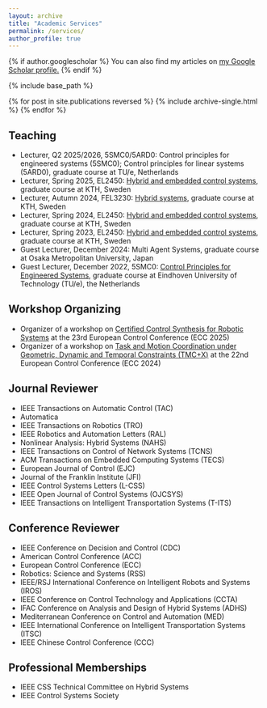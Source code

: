 ```yaml
---
layout: archive
title: "Academic Services"
permalink: /services/
author_profile: true
---
```



{% if author.googlescholar %}
  You can also find my articles on <u><a href="{{author.googlescholar}}">my Google Scholar profile</a>.</u>
{% endif %}

{% include base_path %}

{% for post in site.publications reversed %}
  {% include archive-single.html %}
{% endfor %}

## Teaching
* Lecturer, Q2 2025/2026, 5SMC0/5ARD0: Control principles for engineered systems (5SMC0); Control principles for linear systems (5ARD0), graduate course at TU/e, Netherlands 
* Lecturer, Spring 2025, EL2450: [Hybrid and embedded control systems](https://www.kth.se/student/kurser/kurs/EL2450?l=en), graduate course at KTH, Sweden 
* Lecturer, Autumn 2024, FEL3230: [Hybrid systems](https://people.kth.se/~dimos/FEL3230_HT24.htm), graduate course at KTH, Sweden 
* Lecturer, Spring 2024, EL2450: [Hybrid and embedded control systems](https://www.kth.se/student/kurser/kurs/EL2450?l=en), graduate course at KTH, Sweden  
* Lecturer, Spring 2023, EL2450: [Hybrid and embedded control systems](https://www.kth.se/student/kurser/kurs/EL2450?l=en), graduate course at KTH, Sweden  
* Guest Lecturer, December 2024: Multi Agent Systems, graduate course at Osaka Metropolitan University, Japan
* Guest Lecturer, December 2022, 5SMC0: [Control Principles for Engineered Systems](https://research.tue.nl/en/courses/control-principles-for-engineered-systems), graduate course at Eindhoven University of Technology (TU/e), the Netherlands

## Workshop Organizing
* Organizer of a workshop on [Certified Control Synthesis for Robotic Systems](https://sites.google.com/view/ecc2025ws/home) at the 23rd European Control Conference (ECC 2025)
* Organizer of a workshop on [Task and Motion Coordination under Geometric, Dynamic and Temporal Constraints (TMC+X)](https://tmc-x.github.io/) at the 22nd European Control Conference (ECC 2024)


## Journal Reviewer

* IEEE Transactions on Automatic Control (TAC)
* Automatica
* IEEE Transactions on Robotics (TRO)
* IEEE Robotics and Automation Letters (RAL)
* Nonlinear Analysis: Hybrid Systems (NAHS) 
* IEEE Transactions on Control of Network Systems (TCNS) 
* ACM Transactions on Embedded Computing Systems (TECS) 
* European Journal of Control (EJC) 
* Journal of the Franklin Institute (JFI) 
* IEEE Control Systems Letters (L-CSS) 
* IEEE Open Journal of Control Systems (OJCSYS)
* IEEE Transactions on Intelligent Transportation Systems (T-ITS)

## Conference Reviewer

* IEEE Conference on Decision and Control (CDC) 
* American Control Conference (ACC)
* European Control Conference (ECC)
* Robotics: Science and Systems (RSS) 
* IEEE/RSJ International Conference on Intelligent Robots and Systems (IROS)
* IEEE Conference on Control Technology and Applications (CCTA)
* IFAC Conference on Analysis and Design of Hybrid Systems (ADHS)
* Mediterranean Conference on Control and Automation (MED)
* IEEE International Conference on Intelligent Transportation Systems (ITSC)
* IEEE Chinese Control Conference (CCC)

## Professional Memberships

* IEEE CSS Technical Committee on Hybrid Systems
* IEEE Control Systems Society
